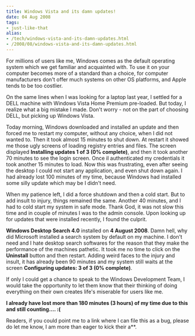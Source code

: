 ```yaml
---
title: Windows Vista and its damn updates!
date: 04 Aug 2008
tags: 
- just-like-that
alias:
- /tech/windows-vista-and-its-damn-updates.html
- /2008/08/windows-vista-and-its-damn-updates.html
---
```


For millions of users like me, Windows comes as the default operating system which 
we get familiar and acquainted with. To use it on your computer becomes more of a 
standard than a choice, for computer manufacturers don't offer much systems on other 
OS platforms, and Apple tends to be too costlier.

<!-- break here -->

On the same lines when I was looking for a laptop last year, I settled for a DELL 
machine with Windows Vista Home Premium pre-loaded. But today, I realize what a 
big mistake I made. Don't worry - not on the part of choosing DELL, but picking up 
Windows Vista.

Today morning, Windows downloaded and installed an update and then forced me to restart 
my computer, without any choice, when I did not wanted to. Then it took almost 15 minutes 
to shut down. At restart it showed me those ugly screens of loading registry entries 
and files. The screen displayed <b>Installing updates 1 of 3 (0% complete)</b>, and then 
it took another 70 minutes to see the login screen. Once iI authenticated my credentials 
it took another 15 minutes to load. Now this was frustrating, even after seeing the desktop 
I could not start any application, and even shut down again. I had already lost 100 minutes 
of my time, because Windows had installed some silly update which may be I didn't need.

When my patience left, I did a force shutdown and then a cold start. But to add insult 
to injury, things remained the same. Another 40 minutes, and I had to cold start my 
system in safe mode. Thank God, it was not slow this time and in couple of minutes I was 
to the admin console. Upon looking up for updates that were installed recently, I found 
the culprit.

<b>Windows Desktop Search 4.0</b> installed on <b>4 August 2008</b>. Damn hell, why did 
Microsoft installed a search system by default on my machine. I don't need and I hate 
desktop search softwares for the reason that they make the performance of the machines 
pathetic. It took me no time to click on the <b>Uninstall</b> button and then restart. Adding 
weird faces to the injury and insult, it has already been 90 minutes and my system still 
waits at the screen <b>Configuring updates: 3 of 3 (0% complete)</b>.

If only I could get a chance to speak to the Windows Development Team, I would take the 
opportunity to let them know that their thinking of doing everything on their own creates 
life's miserable for users like me.

**I already have lost more than 180 minutes (3 hours) of my time due to this and still counting.... :(**

Readers, if you could point me to a link where I can file this as a bug, please do let me know, I am more than eager to kick their a**.